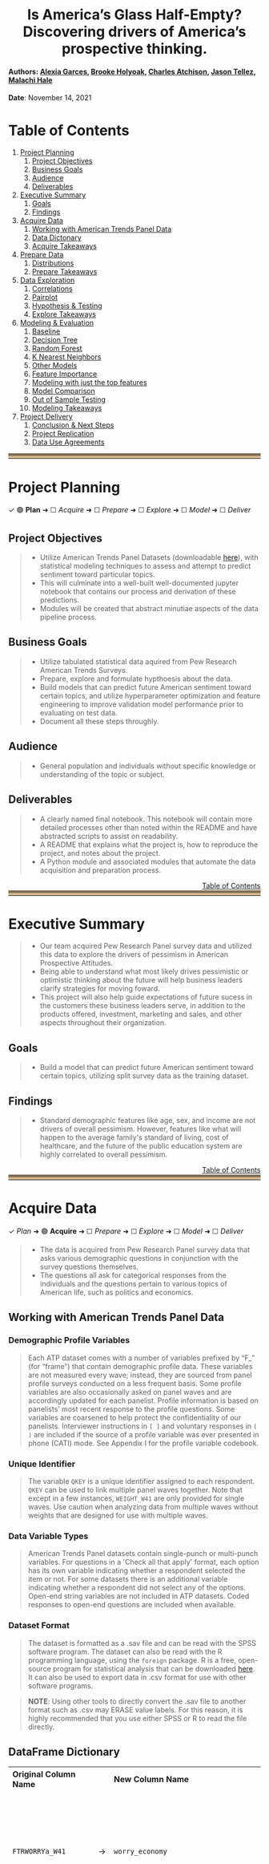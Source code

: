 <center><h1>Is America’s Glass Half-Empty? Discovering drivers of America’s prospective thinking.</center>

#### Authors: <a href="https://github.com/Alexia-Garces" target="_blank">Alexia Garces</a>, <a href="https://github.com/Brooke-Holyoak" target="_blank">Brooke Holyoak</a>, <a href="https://github.com/CharlesAtchison" target="_blank">Charles Atchison</a>, <a href="https://github.com/Jason-Tellez" target="_blank">Jason Tellez</a>, <a href="https://github.com/malachi-hale" target="_blank">Malachi Hale</a>
    
**Date**: November 14, 2021

<a name ='toc'></a>
# Table of Contents 
1. [Project Planning](#project_planning)
    1. [Project Objectives](#project_objectives)
    2. [Business Goals](#business_goals)
    3. [Audience](#audience)
    4. [Deliverables](#deliverables)
2. [Executive Summary](#exe_sum)
    1. [Goals](#goals)
    2. [Findings](#findings)
3. [Acquire Data](#acquire)
    1. [Working with American Trends Panel Data](#working_with_data)
    2. [Data Dictonary](#data_dict) 
    3. [Acquire Takeaways](#acquire_takeaways)
4. [Prepare Data](#prep_data)
    1. [Distributions](#distributions)
    2. [Prepare Takeaways](#prepare_takeaways)
5. [Data Exploration](#explore)
    1. [Correlations](#correlations)
    2. [Pairplot](#pairplot)
    3. [Hypothesis & Testing](#hypotheses)
    4. [Explore Takeaways](#explore_takeaways)
6. [Modeling & Evaluation](#modeling)
    1. [Baseline](#baseline)
    2. [Decision Tree](#decision_tree)
    3. [Random Forest](#random_forest)
    4. [K Nearest Neighbors](#knn)
    5. [Other Models](#other_models)
    6. [Feature Importance](#feature_importance)
    7. [Modeling with just the top features](#top)
    9. [Model Comparison](#model_comparison)
    10. [Out of Sample Testing](#out_of_sample)
    11. [Modeling Takeaways](#modeling_takeaways)
7. [Project Delivery](#delivery)
    1. [Conclusion & Next Steps](#conclusion_and_next_steps)
    2. [Project Replication](#replicate)
    3. [Data Use Agreements](#data_use)

<hr style="border-top: 10px groove tan; margin-top: 5px; margin-bottom: 5px"></hr>

<a name='project_planning'></a>
# Project Planning
✓ 🟢 **Plan** ➜ ☐ _Acquire_ ➜ ☐ _Prepare_ ➜ ☐ _Explore_ ➜ ☐ _Model_ ➜ ☐ _Deliver_

<a name='project_objectives'></a>
## Project Objectives 
> - Utilize American Trends Panel Datasets (downloadable <a href="https://www.kaggle.com/shankanater/american-trends-panel-pewresearch/download">here</a>), with statistical modeling techniques to assess and attempt to predict sentiment toward particular topics.
> - This will culminate into a well-built well-documented jupyter notebook that contains our process and derivation of these predictions.
> - Modules will be created that abstract minutiae aspects of the data pipeline process.

<a name='business_goals'></a>
## Business Goals 
> - Utilize tabulated statistical data aquired from Pew Research American Trends Surveys.
> - Prepare, explore and formulate hypthoesis about the data.
> - Build models that can predict future American sentiment toward certain topics, and utilize hyperparameter optimization and feature engineering to improve validation model performance prior to evaluating on test data.
> - Document all these steps throughly.

<a name='audience'></a>
## Audience 
> - General population and individuals without specific knowledge or understanding of the topic or subject.

<a name='deliverables'></a>
## Deliverables
> - A clearly named final notebook. This notebook will contain more detailed processes other than noted within the README and have abstracted scripts to assist on readability.
> - A README that explains what the project is, how to reproduce the project, and notes about the project.
> - A Python module and associated modules that automate the data acquisition and preparation process. 

<div style="text-align: right"><a href='#toc'>Table of Contents</a></div>
<hr style="border-top: 10px groove tan; margin-top: 1px; margin-bottom: 1px"></hr>

<a name='exe_sum'></a>
# Executive Summary
> - Our team acquired Pew Research Panel survey data and utilized this data to explore the drivers of pessimism in American Prospective Attitudes.
> - Being able to understand what most likely drives pessimistic or optimistic thinking about the future will help business leaders clarify strategies for moving foward.
> - This project will also help guide expectations of future sucess in the customers these business leaders serve, in addition to the products offered, investment, marketing and sales, and other aspects throughout their organization. 

<a name='goals'></a>
## Goals
> - Build a model that can predict future American sentiment toward certain topics, utilizing split survey data as the training dataset.

<a name='findings'></a>
## Findings
> - Standard demographic features like age, sex, and income are not drivers of overall pessimism. However, features like what will happen to the average family's standard of living, cost of healthcare, and the future of the public education system are highly correlated to overall pessimism.

<div style="text-align: right"><a href='#toc'>Table of Contents</a></div>
<hr style="border-top: 10px groove tan; margin-top: 1px; margin-bottom: 1px"></hr>

<a name='acquire'></a>
# Acquire Data
✓ _Plan_ ➜ 🟢 **Acquire** ➜ ☐ _Prepare_ ➜ ☐ _Explore_ ➜ ☐ _Model_ ➜ ☐ _Deliver_

> - The data is acquired from Pew Research Panel survey data that asks various demographic questions in conjunction with the survey questions themselves.
> - The questions all ask for categorical responses from the individuals and the questions pertain to various topics of American life, such as politics and economics.

<a name="working_with_data"></a>
## Working with American Trends Panel Data 

### Demographic Profile Variables
> Each ATP dataset comes with a number of variables prefixed by “F_” (for “frame”) that contain demographic profile data. These variables are not measured every wave; instead, they are sourced from panel profile surveys conducted on a less frequent basis. Some profile variables are also occasionally asked on panel waves and are accordingly updated for each panelist. Profile information is based on panelists’ most recent response to the profile questions. Some variables are coarsened to help protect the confidentiality of our panelists. Interviewer instructions in `[ ]` and voluntary responses in `( )` are included if the source of a profile variable was ever presented in phone (CATI) mode. See Appendix I for the profile variable codebook.

###  Unique Identifier
> The variable `QKEY` is a unique identifier assigned to each respondent. `QKEY` can be used to link multiple panel waves together. Note that except in a few instances, `WEIGHT_W41` are only provided for single waves. Use caution when analyzing data from multiple waves without weights that are designed for use with multiple waves.

### Data Variable Types
 > American Trends Panel datasets contain single-punch or multi-punch variables. For questions in a 'Check all that apply' format, each option has its own variable indicating whether a respondent selected the item or not. For some datasets there is an additional variable indicating whether a respondent did not select any of the options. Open-end string variables are not included in ATP datasets. Coded responses to open-end questions are included when available.

### Dataset Format
> The dataset is formatted as a .sav file and can be read with the SPSS software program. The dataset can also be read with the R programming language, using the `foreign` package. R is a free, open-source program for statistical analysis that can be downloaded <a href="https://cran.r-project.org/" target="_blank">here</a>. It can also be used to export data in .csv format for use with other software programs.

> **NOTE**: Using other tools to directly convert the .sav file to another format such as .csv may ERASE value
labels. For this reason, it is highly recommended that you use either SPSS or R to read the file directly.

<a name='data_dict'></a>
## DataFrame Dictionary

<table>
<th style="text-align:left">Original Column Name</th>
<th></th><th style="text-align:left">New Column Name</th><th style="text-align:center">Question</th><th style="text-align:center">Responses</th><tr><tr>
        <td style="text-align:left"><code>FTRWORRYa_W41</code></td>
        <td style="text-align:right">&rarr;</td>
        <td style="text-align:left"><code>worry_economy</code></td>
        <td style="text-align:center">How worried are you, if at all, about the overall soundess of our economic system?</td>
        <td><ul>1 Not too worried</ul><ul>2 Fairly worried</ul><ul>3 Very worried</ul><ul>4 Not at all worried</ul><ul>5 Refused</ul></td>
    </tr><tr>
        <td style="text-align:left"><code>FTRWORRYb_W41</code></td>
        <td style="text-align:right">&rarr;</td>
        <td style="text-align:left"><code>worry_public_schools</code></td>
        <td style="text-align:center">How worried are you, if at all, about the ability of public schools to provide a quality education?</td>
        <td><ul>1 Fairly worried</ul><ul>2 Very worried</ul><ul>3 Not too worried</ul><ul>4 Not at all worried</ul><ul>5 Refused</ul></td>
    </tr><tr>
        <td style="text-align:left"><code>FTRWORRYc_W41</code></td>
        <td style="text-align:right">&rarr;</td>
        <td style="text-align:left"><code>worry_government</code></td>
        <td style="text-align:center">How worried are you, if at all, about the way the government in Washington works?</td>
        <td><ul>1 Fairly worried</ul><ul>2 Very worried</ul><ul>3 Not too worried</ul><ul>4 Not at all worried</ul><ul>5 Refused</ul></td>
    </tr><tr>
        <td style="text-align:left"><code>FTRWORRYd_W41</code></td>
        <td style="text-align:right">&rarr;</td>
        <td style="text-align:left"><code>worry_leaders</code></td>
        <td style="text-align:center">How worried are you, if at all, about the ability of political leaders to solve the country’s biggest problems?</td>
        <td><ul>1 Fairly worried</ul><ul>2 Very worried</ul><ul>3 Not too worried</ul><ul>4 Not at all worried</ul><ul>5 Refused</ul></td>
    </tr><tr>
        <td style="text-align:left"><code>FTRWORRYe_W41</code></td>
        <td style="text-align:right">&rarr;</td>
        <td style="text-align:left"><code>worry_morals</code></td>
        <td style="text-align:center">How worried are you, if at all, about the moral values of Americans?</td>
        <td><ul>1 Fairly worried</ul><ul>2 Very worried</ul><ul>3 Not too worried</ul><ul>4 Not at all worried</ul><ul>5 Refused</ul></td>
    </tr><tr>
        <td style="text-align:left"><code>FTRWORRYf_W41</code></td>
        <td style="text-align:right">&rarr;</td>
        <td style="text-align:left"><code>worry_climate</code></td>
        <td style="text-align:center">How worried are you, if at all, about climate change?</td>
        <td><ul>1 Not too worried</ul><ul>2 Not at all worried</ul><ul>3 Very worried</ul><ul>4 Fairly worried</ul><ul>5 Refused</ul></td>
    </tr><tr>
        <td style="text-align:left"><code>ELDCARE_W41eldcare</code></td>
        <td style="text-align:right">&rarr;</td>
        <td style="text-align:left"><code>elder_care</code></td>
        <td style="text-align:center">Do you think population grown in the US will be...?</td>
        <td><ul>1 LESS prepared financially for retirement than older adults today</ul><ul>2 BETTER prepared financially for retirement than older adults are today</ul><ul>3 Refused</ul></td>
    </tr><tr>
        <td style="text-align:left"><code>ELDFINANCEF1_W41</code></td>
        <td style="text-align:right">&rarr;</td>
        <td style="text-align:left"><code>elder_finance_1</code></td>
        <td style="text-align:center">Who do you think will be mostly responsible for paying for the long-term care older Americans may need?</td>
        <td><ul>1 Family members</ul><ul>2 Older Americans themselves</ul><ul>3 Refused</ul><ul>4 Government</ul><ul>5 nan</ul></td>
    </tr><tr>
        <td style="text-align:left"><code>ELDFINANCEF2_W41</code></td>
        <td style="text-align:right">&rarr;</td>
        <td style="text-align:left"><code>elder_finance_2</code></td>
        <td style="text-align:center">Who do you think should be mostly responsible for paying for the long-term care older Americans may need?</td>
        <td><ul>1 nan</ul><ul>2 Government</ul><ul>3 Family members</ul><ul>4 Older Americans themselves</ul><ul>5 Refused</ul></td>
    </tr><tr>
        <td style="text-align:left"><code>GOVPRIOa_W41</code></td>
        <td style="text-align:right">&rarr;</td>
        <td style="text-align:left"><code>priority_debt</code></td>
        <td style="text-align:center">If you were deciding what the federal government should do to improve the quality of life for future generations, what priority would you give to the national debt?</td>
        <td><ul>1 A lower priority</ul><ul>2 A top priority</ul><ul>3 An important, but not a top priority</ul><ul>4 Should not be done</ul><ul>5 Refused</ul></td>
    </tr><tr>
        <td style="text-align:left"><code>GOVPRIOb_W41</code></td>
        <td style="text-align:right">&rarr;</td>
        <td style="text-align:left"><code>priority_education</code></td>
        <td style="text-align:center">If you were deciding what the federal government should do to improve the quality of life for future generations, what priority would you give to increasing spending for education?</td>
        <td><ul>1 An important, but not a top priority</ul><ul>2 A top priority</ul><ul>3 Should not be done</ul><ul>4 A lower priority</ul><ul>5 Refused</ul></td>
    </tr><tr>
        <td style="text-align:left"><code>GOVPRIOc_W41</code></td>
        <td style="text-align:right">&rarr;</td>
        <td style="text-align:left"><code>priority_healthcare</code></td>
        <td style="text-align:center">If you were deciding what the federal government should do to improve the quality of life for future generations, what priority would you give to providing high-quality, affordable health care to all Americans?</td>
        <td><ul>1 A lower priority</ul><ul>2 A top priority</ul><ul>3 An important, but not a top priority</ul><ul>4 Should not be done</ul><ul>5 Refused</ul></td>
    </tr><tr>
        <td style="text-align:left"><code>GOVPRIOd_W41</code></td>
        <td style="text-align:right">&rarr;</td>
        <td style="text-align:left"><code>priority_science</code></td>
        <td style="text-align:center">If you were deciding what the federal government should do to improve the quality of life for future generations, what priority would you give to increasing spending on scientific research?</td>
        <td><ul>1 An important, but not a top priority</ul><ul>2 A lower priority</ul><ul>3 Should not be done</ul><ul>4 A top priority</ul><ul>5 Refused</ul></td>
    </tr><tr>
        <td style="text-align:left"><code>GOVPRIOe_W41</code></td>
        <td style="text-align:right">&rarr;</td>
        <td style="text-align:left"><code>priority_inequality</code></td>
        <td style="text-align:center">If you were deciding what the federal government should do to improve the quality of life for future generations, what priority would you give to reducing the gap between the rich and the poor?</td>
        <td><ul>1 A top priority</ul><ul>2 An important, but not a top priority</ul><ul>3 A lower priority</ul><ul>4 Should not be done</ul><ul>5 Refused</ul></td>
    </tr><tr>
        <td style="text-align:left"><code>GOVPRIOfF1_W41</code></td>
        <td style="text-align:right">&rarr;</td>
        <td style="text-align:left"><code>priority_reduce_military</code></td>
        <td style="text-align:center">If you were deciding what the federal government should do to improve the quality of life for future generations, what priority would you give to reducing military spending?</td>
        <td><ul>1 A lower priority</ul><ul>2 An important, but not a top priority</ul><ul>3 Should not be done</ul><ul>4 nan</ul><ul>5 A top priority</ul><ul>6 Refused</ul></td>
    </tr><tr>
        <td style="text-align:left"><code>GOVPRIOgF1_W41</code></td>
        <td style="text-align:right">&rarr;</td>
        <td style="text-align:left"><code>priority_undocumented_immigration</code></td>
        <td style="text-align:center">If you were deciding what the federal government should do to improve the quality of life for future generations, what priority would you give to reducing the number of undocumented immigrants coming into the US?</td>
        <td><ul>1 A top priority</ul><ul>2 An important, but not a top priority</ul><ul>3 A lower priority</ul><ul>4 nan</ul><ul>5 Should not be done</ul><ul>6 Refused</ul></td>
    </tr><tr>
        <td style="text-align:left"><code>GOVPRIOhF1_W41</code></td>
        <td style="text-align:right">&rarr;</td>
        <td style="text-align:left"><code>priority_increase_social_security</code></td>
        <td style="text-align:center">If you were deciding what the federal government should do to improve the quality of life for future generations, what priority would you give to reducing spending on Social Security, Medicare and Medicaid?</td>
        <td><ul>1 A top priority</ul><ul>2 Should not be done</ul><ul>3 An important, but not a top priority</ul><ul>4 nan</ul><ul>5 A lower priority</ul><ul>6 Refused</ul></td>
    </tr><tr>
        <td style="text-align:left"><code>GOVPRIOjF1_W41</code></td>
        <td style="text-align:right">&rarr;</td>
        <td style="text-align:left"><code>priority_avoid_tax_increase</code></td>
        <td style="text-align:center">If you were deciding what the federal government should do to improve the quality of life for future generations, what priority would you give to avoiding tax increases?</td>
        <td><ul>1 A top priority</ul><ul>2 An important, but not a top priority</ul><ul>3 A lower priority</ul><ul>4 nan</ul><ul>5 Should not be done</ul></td>
    </tr><tr>
        <td style="text-align:left"><code>GOVPRIOkF2_W41</code></td>
        <td style="text-align:right">&rarr;</td>
        <td style="text-align:left"><code>priority_increase_military</code></td>
        <td style="text-align:center">If you were deciding what the federal government should do to improve the quality of life for future generations, what priority would you give to increasing military spending?</td>
        <td><ul>1 nan</ul><ul>2 An important, but not a top priority</ul><ul>3 A lower priority</ul><ul>4 A top priority</ul><ul>5 Should not be done</ul><ul>6 Refused</ul></td>
    </tr><tr>
        <td style="text-align:left"><code>GOVPRIOlF2_W41</code></td>
        <td style="text-align:right">&rarr;</td>
        <td style="text-align:left"><code>priority_more_immigration</code></td>
        <td style="text-align:center">If you were deciding what the federal government should do to improve the quality of life for future generations, what priority would you give to allowing more immigrants into the US who come here legally?</td>
        <td><ul>1 nan</ul><ul>2 Should not be done</ul><ul>3 An important, but not a top priority</ul><ul>4 A lower priority</ul><ul>5 A top priority</ul><ul>6 Refused</ul></td>
    </tr><tr>
        <td style="text-align:left"><code>GOVPRIOnF2_W41</code></td>
        <td style="text-align:right">&rarr;</td>
        <td style="text-align:left"><code>priority_reducing_spending_infrastructure</code></td>
        <td style="text-align:center">If you were deciding what the federal government should do to improve the quality of life for future generations, what priority would you give to reducing spending for roads, bridges and other infrastructure?</td>
        <td><ul>1 nan</ul><ul>2 Should not be done</ul><ul>3 An important, but not a top priority</ul><ul>4 A top priority</ul><ul>5 A lower priority</ul><ul>6 Refused</ul></td>
    </tr><tr>
        <td style="text-align:left"><code>GOVPRIOoF2_W41</code></td>
        <td style="text-align:right">&rarr;</td>
        <td style="text-align:left"><code>priority_climate</code></td>
        <td style="text-align:center">If you were deciding what the federal government should do to improve the quality of life for future generations, what priority would you give to dealing with climate change?</td>
        <td><ul>1 nan</ul><ul>2 A top priority</ul><ul>3 An important, but not a top priority</ul><ul>4 A lower priority</ul><ul>5 Should not be done</ul><ul>6 Refused</ul></td>
    </tr><tr>
        <td style="text-align:left"><code>SOLVPROBa_W41</code></td>
        <td style="text-align:right">&rarr;</td>
        <td style="text-align:left"><code>sci_tech</code></td>
        <td style="text-align:center">In the future, what kind of an impact do you think Science and Technology will have in solving the biggest problems facing the country?</td>
        <td><ul>1 A very positive impact</ul><ul>2 A somewhat negative impact</ul><ul>3 A somewhat positive impact</ul><ul>4 A very negative impact</ul><ul>5 Refused</ul></td>
    </tr><tr>
        <td style="text-align:left"><code>SOLVPROBb_W41</code></td>
        <td style="text-align:right">&rarr;</td>
        <td style="text-align:left"><code>major_corps</code></td>
        <td style="text-align:center">In the future, what kind of an impact do you think Major Corporations will have in solving the biggest problems facing the country?</td>
        <td><ul>1 A somewhat positive impact</ul><ul>2 A somewhat negative impact</ul><ul>3 A very negative impact</ul><ul>4 A very positive impact</ul><ul>5 Refused</ul></td>
    </tr><tr>
        <td style="text-align:left"><code>SOLVPROBc_W41</code></td>
        <td style="text-align:right">&rarr;</td>
        <td style="text-align:left"><code>rel_groups</code></td>
        <td style="text-align:center">In the future, what kind of an impact do you think Religious Groups will have in solving the biggest problems facing the country?</td>
        <td><ul>1 A somewhat positive impact</ul><ul>2 A somewhat negative impact</ul><ul>3 A very positive impact</ul><ul>4 A very negative impact</ul><ul>5 Refused</ul></td>
    </tr><tr>
        <td style="text-align:left"><code>SOLVPROBdF1_W41</code></td>
        <td style="text-align:right">&rarr;</td>
        <td style="text-align:left"><code>gov_in_wash</code></td>
        <td style="text-align:center">In the future, what kind of an impact do you think the Government in Washington will have in solving the biggest problems facing the country?</td>
        <td><ul>1 A somewhat positive impact</ul><ul>2 A very negative impact</ul><ul>3 A somewhat negative impact</ul><ul>4 nan</ul><ul>5 A very positive impact</ul><ul>6 Refused</ul></td>
    </tr><tr>
        <td style="text-align:left"><code>SOLVPROBeF2_W41</code></td>
        <td style="text-align:right">&rarr;</td>
        <td style="text-align:left"><code>state_local</code></td>
        <td style="text-align:center">In the future, what kind of an impact do you think State and Local Government will have in solving the biggest problems facing the country?</td>
        <td><ul>1 nan</ul><ul>2 A somewhat negative impact</ul><ul>3 A very positive impact</ul><ul>4 A very negative impact</ul><ul>5 A somewhat positive impact</ul><ul>6 Refused</ul></td>
    </tr><tr>
        <td style="text-align:left"><code>SOLVPROBf_W41</code></td>
        <td style="text-align:right">&rarr;</td>
        <td style="text-align:left"><code>media</code></td>
        <td style="text-align:center">In the future, what kind of an impact do you think the News Media will have in solving the biggest problems facing the country?</td>
        <td><ul>1 A somewhat negative impact</ul><ul>2 A very negative impact</ul><ul>3 A somewhat positive impact</ul><ul>4 A very positive impact</ul><ul>5 Refused</ul></td>
    </tr><tr>
        <td style="text-align:left"><code>SOLVPROBg_W41</code></td>
        <td style="text-align:right">&rarr;</td>
        <td style="text-align:left"><code>military</code></td>
        <td style="text-align:center">In the future, what kind of an impact do you think the Military will have in solving the biggest problems facing the country?</td>
        <td><ul>1 A somewhat positive impact</ul><ul>2 A very positive impact</ul><ul>3 A very negative impact</ul><ul>4 A somewhat negative impact</ul><ul>5 Refused</ul></td>
    </tr><tr>
        <td style="text-align:left"><code>SOLVPROBh_W41</code></td>
        <td style="text-align:right">&rarr;</td>
        <td style="text-align:left"><code>college_uni</code></td>
        <td style="text-align:center">In the future, what kind of an impact do you think Colleges and Universities will have in solving the biggest problems facing the country?</td>
        <td><ul>1 A somewhat positive impact</ul><ul>2 A very negative impact</ul><ul>3 A very positive impact</ul><ul>4 A somewhat negative impact</ul><ul>5 Refused</ul></td>
    </tr><tr>
        <td style="text-align:left"><code>SOLVPROBi_W41</code></td>
        <td style="text-align:right">&rarr;</td>
        <td style="text-align:left"><code>schools</code></td>
        <td style="text-align:center">In the future, what kind of an impact do you think Public K-12 Schools will have in solving the biggest problems facing the country?</td>
        <td><ul>1 A somewhat positive impact</ul><ul>2 A very positive impact</ul><ul>3 A somewhat negative impact</ul><ul>4 A very negative impact</ul><ul>5 Refused</ul></td>
    </tr><tr>
        <td style="text-align:left"><code>HARASS1F1a_W41</code></td>
        <td style="text-align:right">&rarr;</td>
        <td style="text-align:left"><code>harass_false_f1</code></td>
        <td style="text-align:center">When it comes to sexual harassment and sexual assault in the workplace today, how much of a problem, if at all, would you say is women claiming they have experienced sexual harassment or assault when it hasn’t actually occurred?</td>
        <td><ul>1 Major problem</ul><ul>2 Minor problem</ul><ul>3 nan</ul><ul>4 Not a problem</ul><ul>5 Refused</ul></td>
    </tr><tr>
        <td style="text-align:left"><code>HARASS1F1b_W41</code></td>
        <td style="text-align:right">&rarr;</td>
        <td style="text-align:left"><code>harass_fired_f1</code></td>
        <td style="text-align:center">When it comes to sexual harassment and sexual assault in the workplace today, how much of a problem, if at all, would you say is employers firing men who have been accused of sexual harassment or assault before finding out all the facts?</td>
        <td><ul>1 Major problem</ul><ul>2 Refused</ul><ul>3 Minor problem</ul><ul>4 Not a problem</ul><ul>5 nan</ul></td>
    </tr><tr>
        <td style="text-align:left"><code>HARASS1F1c_W41</code></td>
        <td style="text-align:right">&rarr;</td>
        <td style="text-align:left"><code>harass_unpunished_f1</code></td>
        <td style="text-align:center">When it comes to sexual harassment and sexual assault in the workplace today, how much of a problem, if at all, would you say is men getting away with committing sexual harassment or assault?</td>
        <td><ul>1 Minor problem</ul><ul>2 Major problem</ul><ul>3 nan</ul><ul>4 Not a problem</ul><ul>5 Refused</ul></td>
    </tr><tr>
        <td style="text-align:left"><code>HARASS1F1d_W41</code></td>
        <td style="text-align:right">&rarr;</td>
        <td style="text-align:left"><code>harass_unbelieved_f1</code></td>
        <td style="text-align:center">When it comes to sexual harassment and sexual assault in the workplace today, how much of a problem, if at all, would you say is women not being believed when they claim that they have experienced sexual harassment or assault</td>
        <td><ul>1 Minor problem</ul><ul>2 Major problem</ul><ul>3 nan</ul><ul>4 Not a problem</ul><ul>5 Refused</ul></td>
    </tr><tr>
        <td style="text-align:left"><code>HARASS1NOWRKF2a_W41</code></td>
        <td style="text-align:right">&rarr;</td>
        <td style="text-align:left"><code>harass_false_f2</code></td>
        <td style="text-align:center">When it comes to sexual harassment and sexual assault today, how much of a problem, if at all, would you say is women claiming they have experienced sexual harassment or assault when it hasn’t actually occurred?</td>
        <td><ul>1 nan</ul><ul>2 Minor problem</ul><ul>3 Major problem</ul><ul>4 Not a problem</ul><ul>5 Refused</ul></td>
    </tr><tr>
        <td style="text-align:left"><code>HARASS1NOWRKF2c_W41</code></td>
        <td style="text-align:right">&rarr;</td>
        <td style="text-align:left"><code>harass_unpunished_f2</code></td>
        <td style="text-align:center">When it comes to sexual harassment and sexual assault today, how much of a problem, if at all, would you say is men getting away with committing sexual harassment or assault?</td>
        <td><ul>1 nan</ul><ul>2 Major problem</ul><ul>3 Not a problem</ul><ul>4 Minor problem</ul><ul>5 Refused</ul></td>
    </tr><tr>
        <td style="text-align:left"><code>HARASS1NOWRKF2d_W41</code></td>
        <td style="text-align:right">&rarr;</td>
        <td style="text-align:left"><code>harass_unbelieved_f2</code></td>
        <td style="text-align:center">When it comes to sexual harassment and sexual assault today, how much of a problem, if at all, would you say is women not being believed when they claim that they have experienced sexual harassment or assault?</td>
        <td><ul>1 nan</ul><ul>2 Major problem</ul><ul>3 Minor problem</ul><ul>4 Not a problem</ul><ul>5 Refused</ul></td>
    </tr><tr>
        <td style="text-align:left"><code>HARASS3F1_W41</code></td>
        <td style="text-align:right">&rarr;</td>
        <td style="text-align:left"><code>harass_interactions_f1</code></td>
        <td style="text-align:center">Do you think the increased focus on sexual harassment and assault has made it easier or harder for men to know how to interact with women in the workplace, or hasn’t it made much difference?</td>
        <td><ul>1 Has made it harder for men</ul><ul>2 Hasn't made much difference</ul><ul>3 Has made it easier for men</ul><ul>4 nan</ul><ul>5 Refused</ul></td>
    </tr><tr>
        <td style="text-align:left"><code>HARASS3NOWRKF2_W41</code></td>
        <td style="text-align:right">&rarr;</td>
        <td style="text-align:left"><code>harass_interactions_f2</code></td>
        <td style="text-align:center">Do you think the increased focus on sexual harassment and assault has made it easier or harder for men to know how to interact with women in the workplace, or hasn’t it made much difference?</td>
        <td><ul>1 nan</ul><ul>2 Hasn't made much difference</ul><ul>3 Has made it harder for men</ul><ul>4 Has made it easier for men</ul><ul>5 Refused</ul></td>
    </tr><tr>
        <td style="text-align:left"><code>HARASS4_W41</code></td>
        <td style="text-align:right">&rarr;</td>
        <td style="text-align:left"><code>harass_personal_exp</code></td>
        <td style="text-align:center">Have you ever personally received unwanted sexual advances or verbal or physical harassment of a sexual nature? This can be in any circumstance, whether or not work-related.</td>
        <td><ul>1 No</ul><ul>2 Yes</ul><ul>3 Refused</ul></td>
    </tr><tr>
        <td style="text-align:left"><code>HARASS5_W41</code></td>
        <td style="text-align:right">&rarr;</td>
        <td style="text-align:left"><code>harass_sexual_personal_exp</code></td>
        <td style="text-align:center">Have you received unwanted sexual advances or verbal or physical harassment of a sexual nature…</td>
        <td><ul>1 nan</ul><ul>2 Both</ul><ul>3 In a professional or work setting</ul><ul>4 Outside of a professional or work setting</ul><ul>5 Refused</ul></td>
    </tr><tr>
        <td style="text-align:left"><code>GNATPROB_W41</code></td>
        <td style="text-align:right">&rarr;</td>
        <td style="text-align:left"><code>worries_federal_government</code></td>
        <td style="text-align:center">Over the next 30 years, which of the following worries you more about the federal government?</td>
        <td><ul>1 That the government will be too involved in problems that should be left to businesses and individuals</ul><ul>2 That the government will do too little to solve problems facing the country</ul><ul>3 Refused</ul></td>
    </tr><tr>
        <td style="text-align:left"><code>WRKTRN1F1_W41</code></td>
        <td style="text-align:right">&rarr;</td>
        <td style="text-align:left"><code>most_responsible_for_workers_f1</code></td>
        <td style="text-align:center">Over the next 30 years, who should be MOST responsible for making sure American workers have the right skills and training to get a good job?</td>
        <td><ul>1 Employers</ul><ul>2 Individuals themselves</ul><ul>3 Government</ul><ul>4 nan</ul><ul>5 The education system</ul><ul>6 Refused</ul></td>
    </tr><tr>
        <td style="text-align:left"><code>WRKTRN2F1_W41</code></td>
        <td style="text-align:right">&rarr;</td>
        <td style="text-align:left"><code>second_most_responsible_for_workers_f1</code></td>
        <td style="text-align:center">Who should be the SECOND-MOST responsible for making sure American workers have the right skills and training to get a good job?</td>
        <td><ul>1 The education system</ul><ul>2 Employers</ul><ul>3 nan</ul><ul>4 Individuals themselves</ul><ul>5 Government</ul><ul>6 Refused</ul></td>
    </tr><tr>
        <td style="text-align:left"><code>WRKTRN2F2_W41</code></td>
        <td style="text-align:right">&rarr;</td>
        <td style="text-align:left"><code>second_most_responsible_for_workers_f2</code></td>
        <td style="text-align:center">Who should be the SECOND-MOST responsible for making sure young adults have the right skills and training to get a good job?</td>
        <td><ul>1 nan</ul><ul>2 The education system</ul><ul>3 Government</ul><ul>4 Individuals themselves</ul><ul>5 Employers</ul><ul>6 Refused</ul></td>
    </tr><tr>
        <td style="text-align:left"><code>JOBSECURITY_W41</code></td>
        <td style="text-align:right">&rarr;</td>
        <td style="text-align:left"><code>job_security</code></td>
        <td style="text-align:center">By the year 2050, will the average working person in this country have…</td>
        <td><ul>1 Less job security</ul><ul>2 About the same</ul><ul>3 More job security</ul><ul>4 Refused</ul></td>
    </tr><tr>
        <td style="text-align:left"><code>JOBBENEFITS_W41</code></td>
        <td style="text-align:right">&rarr;</td>
        <td style="text-align:left"><code>job_benefits</code></td>
        <td style="text-align:center">Will the average working person in this country have employee benefits, such as health insurance, paid vacations and retirement plans that are…</td>
        <td><ul>1 Not as good as they are now</ul><ul>2 About the same as they are now</ul><ul>3 Better than they are now</ul><ul>4 Refused</ul></td>
    </tr><tr>
        <td style="text-align:left"><code>AUTOWKPLC_W41</code></td>
        <td style="text-align:right">&rarr;</td>
        <td style="text-align:left"><code>automation_good_or_bad</code></td>
        <td style="text-align:center">Overall, has the automation of jobs through new technology in the workplace…</td>
        <td><ul>1 Neither helped nor hurt</ul><ul>2 Mostly hurt American workers</ul><ul>3 Refused</ul><ul>4 Mostly helped American workers</ul></td>
    </tr><tr>
        <td style="text-align:left"><code>ROBWRK_W41</code></td>
        <td style="text-align:right">&rarr;</td>
        <td style="text-align:left"><code>replacement_by_robots_likelihood</code></td>
        <td style="text-align:center">Overall, how likely do you think it is that 30 years from now robots and computers will do much of the work currently done by humans? Do you think this will…</td>
        <td><ul>1 Probably not happen</ul><ul>2 Probably happen</ul><ul>3 Refused</ul><ul>4 Definitely happen</ul><ul>5 Definitely not happen</ul></td>
    </tr><tr>
        <td style="text-align:left"><code>ROBWRK2_W41</code></td>
        <td style="text-align:right">&rarr;</td>
        <td style="text-align:left"><code>replacement_by_robots_good_or_bad</code></td>
        <td style="text-align:center">If robots and computers do much of the work currently done by humans, do you think this would be…</td>
        <td><ul>1 nan</ul><ul>2 A very bad thing for the country</ul><ul>3 A somewhat bad thing for the country</ul><ul>4 A somewhat good thing for the country</ul><ul>5 A very good thing for the country</ul><ul>6 Refused</ul></td>
    </tr><tr>
        <td style="text-align:left"><code>AUTOLKLY_W41</code></td>
        <td style="text-align:right">&rarr;</td>
        <td style="text-align:left"><code>likelihood_my_job_replaced_by_robots</code></td>
        <td style="text-align:center">Within the next 30 years, how likely do you think it is that the type of work that you do will be done by robots or computers? Do you think this will…</td>
        <td><ul>1 Definitely not happen</ul><ul>2 Probably happen</ul><ul>3 nan</ul><ul>4 Probably not happen</ul><ul>5 Definitely happen</ul><ul>6 Refused</ul></td>
    </tr><tr>
        <td style="text-align:left"><code>ROBIMPACTa_W41</code></td>
        <td style="text-align:right">&rarr;</td>
        <td style="text-align:left"><code>robot_replacement_increase_inequality</code></td>
        <td style="text-align:center">If robots and computers perform most of the jobs currently being done by humans, do you think it is likely or not that inequality between the rich and the poor would increase?</td>
        <td><ul>1 Yes, likely</ul><ul>2 No, not likely</ul><ul>3 Refused</ul></td>
    </tr><tr>
        <td style="text-align:left"><code>ROBIMPACTb_W41</code></td>
        <td style="text-align:right">&rarr;</td>
        <td style="text-align:left"><code>robot_replacement_means_better_jobs_for_humans</code></td>
        <td style="text-align:center">If robots and computers perform most of the jobs currently being done by humans, do you think it is likely or not that the economy would create many new, better-paying jobs for humans?</td>
        <td><ul>1 No, not likely</ul><ul>2 Yes, likely</ul><ul>3 Refused</ul></td>
    </tr><tr>
        <td style="text-align:left"><code>LEGALIMG_W41</code></td>
        <td style="text-align:right">&rarr;</td>
        <td style="text-align:left"><code>legal_immigration_levels</code></td>
        <td style="text-align:center">In order to maintain the strength of the U.S. economy over the next 30 years, do you think that LEGAL immigration will need to be…</td>
        <td><ul>1 Maintained at current levels</ul><ul>2 Decreased</ul><ul>3 Increased</ul><ul>4 Refused</ul></td>
    </tr><tr>
        <td style="text-align:left"><code>FUTRCLASSa_W41</code></td>
        <td style="text-align:right">&rarr;</td>
        <td style="text-align:left"><code>share_americans_in_upper_class</code></td>
        <td style="text-align:center">Over the next 30 years, do you think the share of Americans who are in the Upper Class will increase, decrease, or stay about the same?</td>
        <td><ul>1 Increase</ul><ul>2 Decrease</ul><ul>3 Stay about the same</ul><ul>4 Refused</ul></td>
    </tr><tr>
        <td style="text-align:left"><code>FUTRCLASSb_W41</code></td>
        <td style="text-align:right">&rarr;</td>
        <td style="text-align:left"><code>share_americans_in_middle_class</code></td>
        <td style="text-align:center">Over the next 30 years, do you think the share of Americans who are in the Middle Class will increase, decrease, or stay about the same?</td>
        <td><ul>1 Stay about the same</ul><ul>2 Decrease</ul><ul>3 Increase</ul><ul>4 Refused</ul></td>
    </tr><tr>
        <td style="text-align:left"><code>FUTRCLASSc_W41</code></td>
        <td style="text-align:right">&rarr;</td>
        <td style="text-align:left"><code>share_americans_in_lower_class</code></td>
        <td style="text-align:center">Over the next 30 years, do you think the share of Americans who are in the Lower Class will increase, decrease, or stay about the same?</td>
        <td><ul>1 Increase</ul><ul>2 Decrease</ul><ul>3 Stay about the same</ul><ul>4 Refused</ul></td>
    </tr><tr>
        <td style="text-align:left"><code>F_EDUCCAT</code></td>
        <td style="text-align:right">&rarr;</td>
        <td style="text-align:left"><code>highest_education_three_categories</code></td>
        <td style="text-align:center">Three-way category coded from self-reported educational attainment.</td>
        <td><ul>1 College graduate+</ul><ul>2 H.S. graduate or less</ul><ul>3 Some College</ul><ul>4 Don't know/Refused</ul></td>
    </tr><tr>
        <td style="text-align:left"><code>F_EDUCCAT2</code></td>
        <td style="text-align:right">&rarr;</td>
        <td style="text-align:left"><code>highest_education_six_categories</code></td>
        <td style="text-align:center">Six-way category coded from self-reported educational attainment.</td>
        <td><ul>1 Postgraduate</ul><ul>2 High school graduate</ul><ul>3 Associate's degree</ul><ul>4 College graduate/some post grad</ul><ul>5 Less than high school</ul><ul>6 Some college, no degree</ul><ul>7 Don't know/Refused</ul></td>
    </tr><tr>
        <td style="text-align:left"><code>F_HISP</code></td>
        <td style="text-align:right">&rarr;</td>
        <td style="text-align:left"><code>hispanic_or_latino</code></td>
        <td style="text-align:center">Are you of Hispanic, Latino, or Spanish origin, such as Mexican, Puerto Rican or Cuban?</td>
        <td><ul>1 No</ul><ul>2 Yes</ul><ul>3 Refused</ul></td>
    </tr><tr>
        <td style="text-align:left"><code>F_RACECMB</code></td>
        <td style="text-align:right">&rarr;</td>
        <td style="text-align:left"><code>race</code></td>
        <td style="text-align:center">Combining race.</td>
        <td><ul>1 White</ul><ul>2 Mixed Race</ul><ul>3 Or some other race</ul><ul>4 Black or African American</ul><ul>5 Refused</ul><ul>6 Asian or Asian-American</ul></td>
    </tr><tr>
        <td style="text-align:left"><code>F_RACETHN</code></td>
        <td style="text-align:right">&rarr;</td>
        <td style="text-align:left"><code>race_and_ethnicity</code></td>
        <td style="text-align:center">Race-ethnicity.</td>
        <td><ul>1 White non-Hispanic</ul><ul>2 Other</ul><ul>3 Hispanic</ul><ul>4 Black non-Hispanic</ul><ul>5 Refused</ul></td>
    </tr><tr>
        <td style="text-align:left"><code>F_NATIVITY</code></td>
        <td style="text-align:right">&rarr;</td>
        <td style="text-align:left"><code>birthplace</code></td>
        <td style="text-align:center">Were you born in the United States, on the island of Puerto Rico, or in another country?</td>
        <td><ul>1 U.S.</ul><ul>2 Another country</ul><ul>3 Refused</ul><ul>4 Puerto Rico</ul><ul>5 Other U.S. territory</ul></td>
    </tr><tr>
        <td style="text-align:left"><code>F_CITIZEN</code></td>
        <td style="text-align:right">&rarr;</td>
        <td style="text-align:left"><code>us_citizen</code></td>
        <td style="text-align:center">Are you a citizen of the United States?</td>
        <td><ul>1 Yes</ul><ul>2 Refused</ul><ul>3 No</ul></td>
    </tr><tr>
        <td style="text-align:left"><code>F_MARITAL</code></td>
        <td style="text-align:right">&rarr;</td>
        <td style="text-align:left"><code>marital_status</code></td>
        <td style="text-align:center">Marital status.</td>
        <td><ul>1 Married</ul><ul>2 Divorced</ul><ul>3 Never been married</ul><ul>4 Widowed</ul><ul>5 Living with a partner</ul><ul>6 Refused</ul><ul>7 Separated</ul></td>
    </tr><tr>
        <td style="text-align:left"><code>F_RELIG</code></td>
        <td style="text-align:right">&rarr;</td>
        <td style="text-align:left"><code>religion</code></td>
        <td style="text-align:center">Religion.</td>
        <td><ul>1 Roman Catholic</ul><ul>2 Protestant (for example, Baptist, Methodist, Non-denominational, Lutheran, Presbyterian, Pentecostal, Episcopalian, Refo</ul><ul>3 Nothing in particular</ul><ul>4 Atheist</ul><ul>5 Something else, Specify</ul><ul>6 Jewish</ul><ul>7 Agnostic</ul><ul>8 Mormon (Church of Jesus Christ of Latter-day Saints or LDS)</ul><ul>9 Hindu</ul><ul>10 Muslim</ul><ul>11 Orthodox (such as Greek, Russian, or some other Orthodox church)</ul><ul>12 Buddhist</ul><ul>13 Refused</ul></td>
    </tr><tr>
        <td style="text-align:left"><code>F_BORN</code></td>
        <td style="text-align:right">&rarr;</td>
        <td style="text-align:left"><code>evangelical_christian</code></td>
        <td style="text-align:center">Born-again or evangelical Christian.</td>
        <td><ul>1 No, not born-again or evangelical Christian</ul><ul>2 Yes, born-again or evangelical Christian</ul><ul>3 nan</ul><ul>4 Refused</ul></td>
    </tr><tr>
        <td style="text-align:left"><code>F_ATTEND</code></td>
        <td style="text-align:right">&rarr;</td>
        <td style="text-align:left"><code>church_attendance</code></td>
        <td style="text-align:center">Aside from weddings and funerals, how often do you attend religious services?</td>
        <td><ul>1 A few times a year</ul><ul>2 More than once a week</ul><ul>3 Once a week</ul><ul>4 Seldom</ul><ul>5 Once or twice a month</ul><ul>6 Never</ul><ul>7 Refused</ul></td>
    </tr><tr>
        <td style="text-align:left"><code>F_PARTY_FINAL</code></td>
        <td style="text-align:right">&rarr;</td>
        <td style="text-align:left"><code>political_party_identity</code></td>
        <td style="text-align:center">In politics today, do you consider yourself a…</td>
        <td><ul>1 Democrat</ul><ul>2 Republican</ul><ul>3 Independent</ul><ul>4 Something else</ul><ul>5 Refused</ul></td>
    </tr><tr>
        <td style="text-align:left"><code>F_PARTYLN_FINAL</code></td>
        <td style="text-align:right">&rarr;</td>
        <td style="text-align:left"><code>political_party_lean</code></td>
        <td style="text-align:center">As of today do you lean more to…</td>
        <td><ul>1 nan</ul><ul>2 Refused</ul><ul>3 The Republican Party</ul><ul>4 The Democratic Party</ul></td>
    </tr><tr>
        <td style="text-align:left"><code>F_PARTYSUM_FINAL</code></td>
        <td style="text-align:right">&rarr;</td>
        <td style="text-align:left"><code>summary_of_political_party_data</code></td>
        <td style="text-align:center">Party summary.</td>
        <td><ul>1 Dem/Lean Dem</ul><ul>2  Rep/Lean Rep</ul><ul>3 DK/Refused/No lean</ul></td>
    </tr><tr>
        <td style="text-align:left"><code>F_INCOME</code></td>
        <td style="text-align:right">&rarr;</td>
        <td style="text-align:left"><code>family_income_nine_categories</code></td>
        <td style="text-align:center">Family income.</td>
        <td><ul>1 $100,000 to less than $150,000</ul><ul>2 $40,000 to less than $50,000</ul><ul>3 $10,000 to less than $20,000</ul><ul>4 Refused</ul><ul>5 $20,000 to less than $30,000</ul><ul>6 $150,000 or more</ul><ul>7 $75,000 to less than $100,000</ul><ul>8 Less than $10,000</ul><ul>9 $50,000 to less than $75,000</ul><ul>10 $30,000 to less than $40,000</ul></td>
    </tr><tr>
        <td style="text-align:left"><code>F_INCOME_RECODE</code></td>
        <td style="text-align:right">&rarr;</td>
        <td style="text-align:left"><code>family_income_three_categories</code></td>
        <td style="text-align:center">Three-way category coded from self-reported family income.</td>
        <td><ul>1 $75,000+</ul><ul>2 $30-$74,999</ul><ul>3 <$30,000</ul><ul>4 Don't know/Refused</ul></td>
    </tr><tr>
        <td style="text-align:left"><code>F_REG</code></td>
        <td style="text-align:right">&rarr;</td>
        <td style="text-align:left"><code>registered_to_vote</code></td>
        <td style="text-align:center">Which of these statements best describes you?</td>
        <td><ul>1 You are ABSOLUTELY CERTAIN that you are registered to vote at your current address</ul><ul>2 You are NOT registered to vote at your current address</ul><ul>3 nan</ul><ul>4 You are PROBABLY registered, but there is a chance your registration has lapsed</ul><ul>5 Refused</ul></td>
    </tr><tr>
        <td style="text-align:left"><code>F_IDEO</code></td>
        <td style="text-align:right">&rarr;</td>
        <td style="text-align:left"><code>political_views</code></td>
        <td style="text-align:center">In general, would you describe your political views as…</td>
        <td><ul>1 Liberal</ul><ul>2 Conservative</ul><ul>3 Moderate</ul><ul>4 Very conservative</ul><ul>5 Very liberal</ul><ul>6 Refused</ul></td>
    </tr><tr>
        <td style="text-align:left"><code>F_INTUSER</code></td>
        <td style="text-align:right">&rarr;</td>
        <td style="text-align:left"><code>internet_access</code></td>
        <td style="text-align:center">Do you personally have access to the internet at your home?</td>
        <td><ul>1 Internet User</ul><ul>2 Non Internet User</ul></td>
    </tr><tr>
        <td style="text-align:left"><code>F_VOLSUM</code></td>
        <td style="text-align:right">&rarr;</td>
        <td style="text-align:left"><code>volunteer</code></td>
        <td style="text-align:center">Self-reported volunteerism status.</td>
        <td><ul>1 No</ul><ul>2 Yes</ul><ul>3 Refused</ul></td>
    </tr><tr>
        <td style="text-align:left"><code>NEW_Device_Type_W41</code></td>
        <td style="text-align:right">&rarr;</td>
        <td style="text-align:left"><code>device_type</code></td>
        <td style="text-align:center">What type device are you using?</td>
        <td><ul>1 Mobile phone</ul><ul>2 Desktop</ul><ul>3 Tablet</ul></td>
    </tr><tr>
        <td style="text-align:left"><code>F_LANGUAGE</code></td>
        <td style="text-align:right">&rarr;</td>
        <td style="text-align:left"><code>language</code></td>
        <td style="text-align:center">What is your primary language.</td>
        <td><ul>1 English</ul><ul>2 Spanish</ul></td>
    </tr><tr>
        <td style="text-align:left"><code>FORM_W41</code></td>
        <td style="text-align:right">&rarr;</td>
        <td style="text-align:left"><code>form</code></td>
        <td style="text-align:center">What survey form was adminstered.</td>
        <td><ul>1 Form 1</ul><ul>2 Form 2</ul></td>
    </tr><tr>
        <td style="text-align:left"><code>OPTIMIST_W41</code></td>
        <td style="text-align:right">&rarr;</td>
        <td style="text-align:left"><code>attitude</code></td>
        <td style="text-align:center">Thinking about the future of the United States, would you say you are…</td>
        <td><ul>1 Somewhat optimistic</ul><ul>2 Somewhat pessimistic</ul><ul>3 Very optimistic</ul><ul>4 Very pessimistic</ul></td>
    </tr><tr>
        <td style="text-align:left"><code>AVGFAM_W41</code></td>
        <td style="text-align:right">&rarr;</td>
        <td style="text-align:left"><code>avg_family</code></td>
        <td style="text-align:center">Do you think that the average American family will see its standard of living get worse, stay about the same, or get better?</td>
        <td><ul>1 Get worse</ul><ul>2 Get better</ul><ul>3 Stay about the same</ul><ul>4 Refused</ul></td>
    </tr><tr>
        <td style="text-align:left"><code>HAPPENa_W41</code></td>
        <td style="text-align:right">&rarr;</td>
        <td style="text-align:left"><code>happen_general</code></td>
        <td style="text-align:center">Do you think the US Economy will be stronger or weaker?</td>
        <td><ul>1 The U.S. economy will be STRONGER</ul><ul>2 The U.S. economy will be WEAKER</ul><ul>3 Refused</ul></td>
    </tr><tr>
        <td style="text-align:left"><code>HAPPENb_W41</code></td>
        <td style="text-align:right">&rarr;</td>
        <td style="text-align:left"><code>happen_health</code></td>
        <td style="text-align:center">Do you think health care will be more or less affordable?</td>
        <td><ul>1 Health care will be MORE affordable</ul><ul>2 Health care will be LESS affordable</ul><ul>3 Refused</ul></td>
    </tr><tr>
        <td style="text-align:left"><code>HAPPENc_W41</code></td>
        <td style="text-align:right">&rarr;</td>
        <td style="text-align:left"><code>happen_race</code></td>
        <td style="text-align:center">Do you think race relations will improve or get worse?</td>
        <td><ul>1 Race relations will IMPROVE</ul><ul>2 Race relations will GET WORSE</ul><ul>3 Refused</ul></td>
    </tr><tr>
        <td style="text-align:left"><code>HAPPENd_W41</code></td>
        <td style="text-align:right">&rarr;</td>
        <td style="text-align:left"><code>happen_usa</code></td>
        <td style="text-align:center">Do you think the US will more or less important in the world?</td>
        <td><ul>1 The U.S. will be MORE important in the world</ul><ul>2 The U.S. will be LESS important in the world</ul><ul>3 Refused</ul></td>
    </tr><tr>
        <td style="text-align:left"><code>HAPPENe_W41</code></td>
        <td style="text-align:right">&rarr;</td>
        <td style="text-align:left"><code>happen_wealthgap</code></td>
        <td style="text-align:center">Do you think the gap between the rich and the poor will grow or get smaller?</td>
        <td><ul>1 The gap between the rich and the poor will GROW</ul><ul>2 Refused</ul><ul>3 The gap between the rich and the poor will GET SMALLER</ul></td>
    </tr><tr>
        <td style="text-align:left"><code>HAPPENf_W41</code></td>
        <td style="text-align:right">&rarr;</td>
        <td style="text-align:left"><code>happen_pub_ed</code></td>
        <td style="text-align:center">Do you think the public education system will improve or get worse?</td>
        <td><ul>1 The public education system will GET WORSE</ul><ul>2 The public education system will IMPROVE</ul><ul>3 Refused</ul></td>
    </tr><tr>
        <td style="text-align:left"><code>HAPPENg_W41</code></td>
        <td style="text-align:right">&rarr;</td>
        <td style="text-align:left"><code>happen_rel</code></td>
        <td style="text-align:center">Do you think reglion will become less or about as important as it is now?</td>
        <td><ul>1 Religion will become LESS important</ul><ul>2 Religion will be ABOUT AS important as it is now</ul><ul>3 Refused</ul></td>
    </tr><tr>
        <td style="text-align:left"><code>HAPPENhF1_W41</code></td>
        <td style="text-align:right">&rarr;</td>
        <td style="text-align:left"><code>happen_65up_f1</code></td>
        <td style="text-align:center">Do you think people 65 and older will have a better or worse standard of living?</td>
        <td><ul>1 People 65 and older will have a WORSE standard of living</ul><ul>2 Refused</ul><ul>3 People 65 and older will have a BETTER standard of living</ul><ul>4 nan</ul></td>
    </tr><tr>
        <td style="text-align:left"><code>HAPPENiF2_W41</code></td>
        <td style="text-align:right">&rarr;</td>
        <td style="text-align:left"><code>happen_child_f2</code></td>
        <td style="text-align:center">Do you think children will have a better or worse standard of living?</td>
        <td><ul>1 nan</ul><ul>2 Children will have a BETTER standard of living</ul><ul>3 Children will have a WORSE standard of living</ul><ul>4 Refused</ul></td>
    </tr><tr>
        <td style="text-align:left"><code>HAPPENj_W41</code></td>
        <td style="text-align:right">&rarr;</td>
        <td style="text-align:left"><code>happen_politics</code></td>
        <td style="text-align:center">Do you think the country will be more or less politically divided?</td>
        <td><ul>1 The country will be LESS politically divided</ul><ul>2 The country will be MORE politically divided</ul><ul>3 Refused</ul></td>
    </tr><tr>
        <td style="text-align:left"><code>HAPPEN2a_W41</code></td>
        <td style="text-align:right">&rarr;</td>
        <td style="text-align:left"><code>happen_terroist</code></td>
        <td style="text-align:center">Do you think there will be a terrorist attack on the US as bad as or worse than 9/11?</td>
        <td><ul>1 Will probably not happen</ul><ul>2 Will definitely happen</ul><ul>3 Will probably happen</ul><ul>4 Will definitely not happen</ul><ul>5 Refused</ul></td>
    </tr><tr>
        <td style="text-align:left"><code>HAPPEN2b_W41</code></td>
        <td style="text-align:right">&rarr;</td>
        <td style="text-align:left"><code>happen_energy</code></td>
        <td style="text-align:center">Do you think the world will face a major energy crisis?</td>
        <td><ul>1 Will probably not happen</ul><ul>2 Will probably happen</ul><ul>3 Will definitely happen</ul><ul>4 Refused</ul><ul>5 Will definitely not happen</ul></td>
    </tr><tr>
        <td style="text-align:left"><code>HAPPEN2c_W41</code></td>
        <td style="text-align:right">&rarr;</td>
        <td style="text-align:left"><code>happen_alzheimers</code></td>
        <td style="text-align:center">Do you think there will be a cure for alzheimers?</td>
        <td><ul>1 Will probably happen</ul><ul>2 Will probably not happen</ul><ul>3 Will definitely not happen</ul><ul>4 Will definitely happen</ul><ul>5 Refused</ul></td>
    </tr><tr>
        <td style="text-align:left"><code>HAPPEN2d_W41</code></td>
        <td style="text-align:right">&rarr;</td>
        <td style="text-align:left"><code>happen_china</code></td>
        <td style="text-align:center">Do you think China will overtake the US as the world's main superpower?</td>
        <td><ul>1 Will probably not happen</ul><ul>2 Will probably happen</ul><ul>3 Will definitely not happen</ul><ul>4 Refused</ul><ul>5 Will definitely happen</ul></td>
    </tr><tr>
        <td style="text-align:left"><code>HAPPEN2e_W41</code></td>
        <td style="text-align:right">&rarr;</td>
        <td style="text-align:left"><code>happen_female_pres</code></td>
        <td style="text-align:center">Do you think a woman will be elected US president?</td>
        <td><ul>1 Will definitely happen</ul><ul>2 Will probably happen</ul><ul>3 Will probably not happen</ul><ul>4 Will definitely not happen</ul><ul>5 Refused</ul></td>
    </tr><tr>
        <td style="text-align:left"><code>HAPPEN2f_W41</code></td>
        <td style="text-align:right">&rarr;</td>
        <td style="text-align:left"><code>happen_hispanic_pres</code></td>
        <td style="text-align:center">Do you think a Hispanic person will be elected US president?</td>
        <td><ul>1 Will probably happen</ul><ul>2 Will probably not happen</ul><ul>3 Will definitely happen</ul><ul>4 Will definitely not happen</ul><ul>5 Refused</ul></td>
    </tr><tr>
        <td style="text-align:left"><code>HAPPEN2g_W41</code></td>
        <td style="text-align:right">&rarr;</td>
        <td style="text-align:left"><code>happen_70yr_labor</code></td>
        <td style="text-align:center">Do you think most Americans will work into their 70s to have enough resources to retire?</td>
        <td><ul>1 Will probably happen</ul><ul>2 Will definitely happen</ul><ul>3 Will probably not happen</ul><ul>4 Will definitely not happen</ul><ul>5 Refused</ul></td>
    </tr><tr>
        <td style="text-align:left"><code>HAPPEN2h_W41</code></td>
        <td style="text-align:right">&rarr;</td>
        <td style="text-align:left"><code>happen_anti_semitism</code></td>
        <td style="text-align:center">Do you think there will be increasing violence against Jews in the US?</td>
        <td><ul>1 Will probably not happen</ul><ul>2 Will probably happen</ul><ul>3 Will definitely happen</ul><ul>4 Will definitely not happen</ul><ul>5 Refused</ul></td>
    </tr><tr>
        <td style="text-align:left"><code>NATDEBT_W41</code></td>
        <td style="text-align:right">&rarr;</td>
        <td style="text-align:left"><code>debt_30yrs</code></td>
        <td style="text-align:center">Do you think the national debt will grow larger or be eliminated?</td>
        <td><ul>1 Stay about the same</ul><ul>2 Grow larger</ul><ul>3 Refused</ul><ul>4 Be reduced</ul><ul>5 Be eliminated</ul></td>
    </tr><tr>
        <td style="text-align:left"><code>ENVC_W41</code></td>
        <td style="text-align:right">&rarr;</td>
        <td style="text-align:left"><code>envir_50yrs</code></td>
        <td style="text-align:center">Do you think the overall condition of the environment will be...?</td>
        <td><ul>1 Worse than it is now</ul><ul>2 About the same as it is now</ul><ul>3 Better than it is now</ul><ul>4 Refused</ul></td>
    </tr><tr>
        <td style="text-align:left"><code>POPPROB_W41</code></td>
        <td style="text-align:right">&rarr;</td>
        <td style="text-align:left"><code>pop_growth</code></td>
        <td style="text-align:center">Do you think population grown in the US will be...?</td>
        <td><ul>1 Minor problem</ul><ul>2 Major problem</ul><ul>3 Not a problem</ul><ul>4 Refused</ul></td>
    </tr><tr>
        <td style="text-align:left"><code>ELDCARE_W41</code></td>
        <td style="text-align:right">&rarr;</td>
        <td style="text-align:left"><code>elder_care</code></td>
        <td style="text-align:center">Do you think population grown in the US will be...?</td>
        <td><ul>1 LESS prepared financially for retirement than older adults today</ul><ul>2 BETTER prepared financially for retirement than older adults are today</ul><ul>3 Refused</ul></td>
    </tr><tr>
        <td style="text-align:left"><code>GOVPRIOiF1_W41</code></td>
        <td style="text-align:right">&rarr;</td>
        <td style="text-align:left"><code>priority_infra_f1</code></td>
        <td style="text-align:center">Do you think population grown in the US will be...?</td>
        <td><ul>1 A top priority</ul><ul>2 An important, but not a top priority</ul><ul>3 A lower priority</ul><ul>4 nan</ul><ul>5 Should not be done</ul></td>
    </tr><tr>
        <td style="text-align:left"><code>GOVPRIOmF2_W41</code></td>
        <td style="text-align:right">&rarr;</td>
        <td style="text-align:left"><code>priority_pub_hcare_f2</code></td>
        <td style="text-align:center">Do you think population grown in the US will be...?</td>
        <td><ul>1 nan</ul><ul>2 A top priority</ul><ul>3 A lower priority</ul><ul>4 An important, but not a top priority</ul><ul>5 Should not be done</ul><ul>6 Refused</ul></td>
    </tr><tr>
        <td style="text-align:left"><code>WRKTRN1F2_W41</code></td>
        <td style="text-align:right">&rarr;</td>
        <td style="text-align:left"><code>job_skills_f2</code></td>
        <td style="text-align:center">Over the next 30 years, who should be MOST responsible for making sure young adults have the right skills and training to get a good job?</td>
        <td><ul>1 nan</ul><ul>2 Individuals themselves</ul><ul>3 The education system</ul><ul>4 Government</ul><ul>5 Refused</ul><ul>6 Employers</ul></td>
    </tr><tr>
        <td style="text-align:left"><code>ETHNCMAJMOD_W41</code></td>
        <td style="text-align:right">&rarr;</td>
        <td style="text-align:left"><code>ethnic_impact1</code></td>
        <td style="text-align:center">According to the US Census Bureau, by the year 2050, a majority of the population will be made up of blacks, Asians, Hispanics, and other racial minorities. In terms of its impact on the country, do you think this will be…</td>
        <td><ul>1 A somewhat good thing</ul><ul>2 A somewhat bad thing</ul><ul>3 Neither a good nor bad thing</ul><ul>4 A very bad thing</ul><ul>5 A very good thing</ul><ul>6 Refused</ul></td>
    </tr><tr>
        <td style="text-align:left"><code>ETHNCMAJ3_W41</code></td>
        <td style="text-align:right">&rarr;</td>
        <td style="text-align:left"><code>ethnic_conflict</code></td>
        <td style="text-align:center">According to the US Census Bureau, by the year 2050, a majority of the population will be made up of blacks, Asians, Hispanics, and other racial minorities. Do you think this change in the U.S. population will lead to…</td>
        <td><ul>1 Fewer conflicts between racial and ethnic groups</ul><ul>2 Not much of an impact</ul><ul>3 More conflicts between racial and ethnic groups</ul><ul>4 Refused</ul></td>
    </tr><tr>
        <td style="text-align:left"><code>ETHNCMAJ4_W41</code></td>
        <td style="text-align:right">&rarr;</td>
        <td style="text-align:left"><code>ethnic_customs</code></td>
        <td style="text-align:center">According to the US Census Bureau, by the year 2050, a majority of the population will be made up of blacks, Asians, Hispanics, and other racial minorities. Do you think this change in the U.S. population will…</td>
        <td><ul>1 Strengthen American customs and values</ul><ul>2 Weaken American customs and values</ul><ul>3 Not much of an impact</ul><ul>4 Refused</ul></td>
    </tr><tr>
        <td style="text-align:left"><code>AGEMAJ_W41</code></td>
        <td style="text-align:right">&rarr;</td>
        <td style="text-align:left"><code>age_impact</code></td>
        <td style="text-align:center">According to the US Census Bureau, by the year 2050, the number of people in the population who are 65 or older will outnumber people younger than 18. In terms of its impact on the country, do you think this will be…</td>
        <td><ul>1 A somewhat bad thing</ul><ul>2 A somewhat good thing</ul><ul>3 Neither a good nor bad thing</ul><ul>4 Refused</ul><ul>5 A very bad thing</ul><ul>6 A very good thing</ul></td>
    </tr><tr>
        <td style="text-align:left"><code>INTRMAR_W41</code></td>
        <td style="text-align:right">&rarr;</td>
        <td style="text-align:left"><code>inter_mar</code></td>
        <td style="text-align:center">According to the US Census Bureau, more people of different races are marrying each other these days than in the past. In terms of its impact on the country, do you think this is…</td>
        <td><ul>1 A somewhat good thing</ul><ul>2 A very bad thing</ul><ul>3 Neither a good nor bad thing</ul><ul>4 A somewhat bad thing</ul><ul>5 A very good thing</ul><ul>6 Refused</ul></td>
    </tr><tr>
        <td style="text-align:left"><code>SSMONEY_W41</code></td>
        <td style="text-align:right">&rarr;</td>
        <td style="text-align:left"><code>ss_money</code></td>
        <td style="text-align:center">Thinking about what the Social Security system will look like when you are ready to retire, do you think there will be enough money to provide benefits to older Americans?</td>
        <td><ul>1 Yes, but at reduced levels</ul><ul>2 nan</ul><ul>3 Yes, at current levels</ul><ul>4 No</ul><ul>5 Refused</ul></td>
    </tr><tr>
        <td style="text-align:left"><code>SSCUT_W41</code></td>
        <td style="text-align:right">&rarr;</td>
        <td style="text-align:left"><code>ss_cut</code></td>
        <td style="text-align:center">Thinking about the long-term future of Social Security, which statement comes closer to your view, even if neither is exactly right?</td>
        <td><ul>1 Social Security benefits should not be reduced in any way</ul><ul>2 Some reductions in benefits for future retirees will need to be made</ul><ul>3 Refused</ul></td>
    </tr><tr>
        <td style="text-align:left"><code>FUTR_ABR_W41</code></td>
        <td style="text-align:right">&rarr;</td>
        <td style="text-align:left"><code>fut_abortion</code></td>
        <td style="text-align:center">Thinking again about the year 2050, or 30 years from now, do you think abortion will be…</td>
        <td><ul>1 Legal but with some restrictions</ul><ul>2 Legal with no restrictions</ul><ul>3 Illegal except in certain cases</ul><ul>4 Illegal with no exceptions</ul><ul>5 Refused</ul></td>
    </tr><tr>
        <td style="text-align:left"><code>FUTR_DIV_W41</code></td>
        <td style="text-align:right">&rarr;</td>
        <td style="text-align:left"><code>fut_divorce</code></td>
        <td style="text-align:center">By 2050, do you expect that people who are married will be…</td>
        <td><ul>1 About as likely to get divorced as people are now</ul><ul>2 Refused</ul><ul>3 More likely to get divorced than people are now</ul><ul>4 Less likely to get divorced than people are now</ul></td>
    </tr><tr>
        <td style="text-align:left"><code>FUTR_M_W41</code></td>
        <td style="text-align:right">&rarr;</td>
        <td style="text-align:left"><code>fut_marriage</code></td>
        <td style="text-align:center">By 2050, do you expect that people will be…</td>
        <td><ul>1 More likely to get married than people are now</ul><ul>2 Less likely to get married than people are now</ul><ul>3 About as likely to get married as people are now</ul><ul>4 Refused</ul></td>
    </tr><tr>
        <td style="text-align:left"><code>FUTR_K_W41</code></td>
        <td style="text-align:right">&rarr;</td>
        <td style="text-align:left"><code>fut_kids</code></td>
        <td style="text-align:center">*inferred question* How likely are you to have children compared to others right now?</td>
        <td><ul>1 About as likely to have children as people are now</ul><ul>2 Less likely to have children than people are now</ul><ul>3 More likely to have children than people are now</ul><ul>4 Refused</ul></td>
    </tr><tr>
        <td style="text-align:left"><code>F_METRO</code></td>
        <td style="text-align:right">&rarr;</td>
        <td style="text-align:left"><code>metro</code></td>
        <td style="text-align:center">Metropolitan area indicator.</td>
        <td><ul>1 Metropolitan</ul><ul>2 Non-metropolitan</ul></td>
    </tr><tr>
        <td style="text-align:left"><code>F_CREGION</code></td>
        <td style="text-align:right">&rarr;</td>
        <td style="text-align:left"><code>census_region</code></td>
        <td style="text-align:center">Census region.</td>
        <td><ul>1 Northeast</ul><ul>2 South</ul><ul>3 Midwest</ul><ul>4 West</ul></td>
    </tr><tr>
        <td style="text-align:left"><code>F_AGECAT</code></td>
        <td style="text-align:right">&rarr;</td>
        <td style="text-align:left"><code>age</code></td>
        <td style="text-align:center">What is your age?</td>
        <td><ul>1 30-49</ul><ul>2 65+</ul><ul>3 50-64</ul><ul>4 18-29</ul><ul>5 DK/REF</ul></td>
    </tr><tr>
        <td style="text-align:left"><code>F_SEX</code></td>
        <td style="text-align:right">&rarr;</td>
        <td style="text-align:left"><code>sex</code></td>
        <td style="text-align:center">What is your gender?</td>
        <td><ul>1 Female</ul><ul>2 Male</ul><ul>3 Refused</ul></td>
    </tr></table>


<a name='acquire_takeaways'></a>
## Takeaways from Acquire:
- We acquired a DataFrame from a Pew Research Panel survey which contained 2524 observations and 124 columns.
- Each row represents an individual American adult and his or her responses to the survey questions.
- Of our 124 columns, 2 are continuous and numeric: `qkey` and `weight`. The remaining 122 columns are categorical features. 
    - The `weight` column indicates the corresponding survey weight of each respondent in the sample. The survey weight indicates how representative an observation is of the total population.
- The survey results provide us with information regarding each respondents' views about the future of the United States. In addition,the acquired data contains demographic data for each respondent, including gender, race, income level, and political affiliation.


<div style="text-align: right"><a href='#toc'>Table of Contents</a></div>
<hr style="border-top: 10px groove tan; margin-top: 1px; margin-bottom: 1px"></hr>


<a name='prep_data'></a>
# Prepare Data
✓ _Plan_ ➜ ✓ _Acquire_ ➜ 🟢 **Prepare** ➜ ☐ _Explore_ ➜ ☐ _Model_ ➜ ☐ _Deliver_

> We will import our `prepare.py` file, which performs a series of steps to clean and prepare our data: 
>
> - **First**, we convert the categorical features in the DataFrame to objects.     
>
> - **Second**, because our target variable will be the respondents' prospective thinking, we drop rows for which the respondent refused to answer the question about prospective thinking in the column `OPTIMISMT_W41`.  
>
> - **Third**, we rename the columns as indiciated by our data dictionary above.     
>
> - **Fourth**, from the column `OPTIMIST_W41`, we create new columns `is_pes`, `pes_val`, `is_very_pes`, and `is_very_opt`.  
    - The column `is_pes` introduces a Boolean value where 1 indicates a pessimistic outlook and is 0 indicates an optimistic outlook. 
    - The column `pes_val` ranks a respondent's pessisism, with 0 being the least pessismistic and 3 being the most pessimistic. 
    - The column `is_very_pes` introduces a Boolean value where 1 indicates a very pessimistic outlook and 0 indicates a somewhat pessimistic, somewhat optimistic, or very optimistic outlook. 
    - The column `is_very_opt` introduces a Boolean value where 1 indicates a very optimistic outlook and 0 indicates a somewhat optimistic, somewhat pessimistic, or very pessimistic outlook. 
>
> - **Fifth**, we create a `replace_key` which transforms every response in the categorical columns to a corresponding numeric value. We also introduce a `revert_key` which reverts the numeric values back to the original string responses.   
>
> - **Finally**, we convert the column indicating the unique identity of each respondent `QKEY` to an integer. 
>
>
> Additionally, we split the data into `train`, `validate`, and `test` datasets, stratifying on the target feature `is_pes`.


<a name='prepare_takeaways'></a>
## Prepare Takeaways
> - Utilizing the functions in our `prepare.py` we implemented a series of functions to clean our data.
>
>
> - We eliminated nine respondents from our dataset because these respondents refused to answer the question `OPTIMIST_W41` about prospective thinking of the US' future. 
>
>
> - Our newly created target feature `is_pes` maps the responses to question `OPTIMIST_W41` "Somewhat pessimistic" and "Very pessimistic" as the single Boolean value 1 and the responses "Somewhat optimistic" and "Very optimistic" to the single Boolean value 0. 
>
>
> - Stratifying on `is_pes`, we split our data into `train`, `validate`, and `test`, datasets of lengths 1408, 604, and 503, respectively. 
<div style="text-align: right"><a href='#toc'>Table of Contents</a></div>
<hr style="border-top: 10px groove tan; margin-top: 1px; margin-bottom: 1px"></hr>


<a name='explore'></a>
# Explore Data
✓ _Plan_ ➜ ✓ _Acquire_ ➜ ✓ _Prepare_ ➜ 🟢 **Explore** ➜ ☐ _Model_ ➜ ☐ _Deliver_

> - We dropped columns that were too closely related to the derivative of our target column (`is_pes`):
> - Those columns ended up being `avg_family`, `attitude`, `pes_val`, `is_very_pes` and `is_very_opt`.
> - We also dropped `qkey` since it is only an id value and will not provide any information since each is a unique value.
> - We split our train, validate, and test columns to feature dataframes and target series.

## Statistical Test Results

|                 |    chi2 |       p_val |   deg_free | expected_freq                 |
|:----------------|--------:|------------:|-----------:|:------------------------------|
| `happen_general`  | 309.847 | 5.21955e-68 |          2 | [[ 65.23082386  51.76917614]  |
|                 |         |             |            |  [299.39275568 237.60724432]  |
|                 |         |             |            |  [420.37642045 333.62357955]] |
| `happen_pub_ed`   | 236.57  | 4.26122e-52 |          2 | [[ 75.26633523  59.73366477]  |
|                 |         |             |            |  [411.45596591 326.54403409]  |
|                 |         |             |            |  [298.27769886 236.72230114]] |
| `happen_child_f2` | 180.023 | 8.72154e-39 |          3 | [[152.76278409 121.23721591]  |
|                 |         |             |            |  [210.18821023 166.81178977]  |
|                 |         |             |            |  [ 34.56676136  27.43323864]  |
|                 |         |             |            |  [387.48224432 307.51775568]] |
| `happen_race`     | 157.809 | 5.39807e-35 |          2 | [[317.79119318 252.20880682]  |
|                 |         |             |            |  [398.07528409 315.92471591]  |
|                 |         |             |            |  [ 69.13352273  54.86647727]] |
| `happen_health`   | 145.05  | 3.18329e-32 |          2 | [[447.6953125  355.3046875 ]  |
|                 |         |             |            |  [265.94105114 211.05894886]  |
|                 |         |             |            |  [ 71.36363636  56.63636364]] |

## Univariate Distributions

![univariate_exploration_plots](images/univariate_exploration.jpeg)

### Males vs Females Pessimisim

![Male_vs_female_pessimisim_plot](images/fem_male_pessimism_percentage.png)

### Family Income Pessimisim

![family_income_pessimism_plot](images/percent_is_pes_by_family_income.png)

### Educational Attainment Pessimisim

![educational_attainment_pessimisim_plot](images/percent_is_pes_by_highest_education_six_categories.png)


<a name='hypotheses'></a>
## Hypotheses & Testing

### Hypothesis 1
> - H<sub>0</sub>: Is sex independent of a pessimsitic future outlook?
> - H<sub>a</sub>: Sex is dependent on pessimist future outlook.
> - &#x0251;: 0.05

#### Hypothesis 1 Takeaways 
> - The number of females and males who are overall pessimistic are about the same.
> - The p-value is above 0.05, so we accept the null hypothesis.

### Hypothesis 2
> - H<sub>0</sub>: Is income independent of a pessimistic future outlook?
> - H<sub>a</sub>: Income is dependent on pessimistic future outlook.
> - &#x0251; = 0.05

#### Hypothesis 2 Takeaways 
> - While it appears that people who are middle income earners are more pessimistic, there is no significance for overall income related to overall pessimism.
> - The p-value is above 0.5, so we accept the null hypothesis.

<a name='explore_takeaways'></a>
## Explore Takeaways

> - There a small differences in future outlook when considering sex, income and education.
> - While the small differences exist, they do not appear to be significant.
> - Through chi-squared testing, we verify that there is not a significant relationship between theses features and our target.
> - Even though they are not necessarily drivers of overall future outlook, the findings are still helpful in isolation.


<div style="text-align: right"><a href='#toc'>Table of Contents</a></div>
<hr style="border-top: 10px groove tan; margin-top: 1px; margin-bottom: 1px"></hr>


<a name='modeling'></a>
# Modeling & Evaluation
✓ _Plan_ ➜ ✓ _Acquire_ ➜ ✓ _Prepare_ ➜ ✓ _Explore_ ➜ 🟢 **Model** ➜ ☐ _Deliver_

> - We dropped columns that were too closely related to the derivative of our target column (`is_pes`):
> - Those columns ended up being `avg_family`, `attitude`, `pes_val`, `is_very_pes` and `is_very_opt`.
> - We also dropped `qkey` since it is only an id value and will not provide any information since each is a unique value.
> - We split our train, validate, and test columns to feature dataframes and target series.

<a name='baseline'></a>
## Baseline
> With a non-pessimistic attitude as our baseline, we calculated our accuracy by asuming that every respondent was non-pressimistic. This method gave us an accuracy of 55.75%. 

<a name='decision_tree'></a>
## Decision Tree
> Utilizing the `decision_tree_models` function from our `model.py` file, we created a series of Decision Tree models with varying depths. Using our `test_a_model` function from the `model.py`, we calculated the accuracies of these models on the `train` and `validate` datasets for each of these models. 

<a name='random_forest'></a>
## Random Forest 
> Utilizing the `random_forest_models` function from our `model.py` file, we created a series of Random Forest models with varying depths and min samples leaf. Using our `test_a_model` function from the `model.py`, we calculated the accuracies of these models on the `train` and `validate` datasets for each of these models. 


<a name='knn'></a>
## K Nearest Neighbors
>  Utilizing the `random_forest_models` function from our `model.py` file, we created a series of K Nearest Neighbors models with varying numbers of neighbors. Using our `test_a_model` function from the `model.py`, we calculated the accuracies of these models on the `train` and `validate` datasets for each of these models. 

<a name='other_models'></a>
## Other Models
> We used the models Linear SVC, Logistic Regression, and Naive Bayes to classifiy pessismistic respondents. We then used the `test_a_model` function to evaluate the accuracy of these models on the `train` and `validate` datasets. 

<a name='feature_importance'></a>
## Feature Importance
> Of the models mentioned above, our best performing model was the Random Forest Classifier with depth 8, min samples leaf 3. We utilized this model to perform feature importance on the features in our dataset. We found that public education and US economics are major drivers of pessimism. 

![feature_importance_plot](images/feature_importance.png)

<a name='top'></a>
## Modeling with just the top features
> Feature importances gave us a ranked order of the features by importance in predicting pessimism. Using these ordered features, we ran a series of Random Forest Classifier models using just the top thirty most important features and just the forty most important features, using varying parameters. None of these models, however, outperformed the the Random Forest Classifier with depth 8, min samples leaf 3 using all features. 

<a name='model_comparison'></a>
## Model Comparison
> Our best performing model was the Random Forest Classifier which included all features and had min samples leaf 3 and a depth of 8. This model had an accuracy of 80.46% on the validate dataset.

![model_comparison](images/model_comparison.png)

<a name='modeling_gender'></a>

## Modeling the Gender Subset
> We ran Random Forest Classification models on the subsets of female and male respondents. 

A | B
- | - 
![females](images/females.jpeg)| ![males](images/males.jpeg)

<a name='out_of_sample'></a>
## Out of Sample
> We ran our best performing model, selected above on the out-of-sample test dataset. We achieved a 76.54% accuracy. 

<a name='modeling_takeaways'></a>

## Modeling Takeaways

> - Big drivers of pessimism are public education and economics
> - Some other main drivers are job benefits and job security, race relations, standards of living, healthcare, and the country's world status are also very important to adults
> - We chose the most common result of the target column as our baseline with an accuracy of 55.75%.
> - We ran over 200 variations of Decision Tree, Random Forest, K-Nearest Neighbor, and other models
> - Overall, the model with the best performances was the Random Forest with 
>    - `max_depth` = 8
>    - `min_samples_leaf` = 3
> - Accuracy:
>    - `train` (In-sample) = 92.05%
>    - `validate` (Out-of-sample) = 80.46%
>    - `test` (Out-of-sample) = 76.54%
  
<div style="text-align: right"><a href='#toc'>Table of Contents</a></div>
<hr style="border-top: 10px groove tan; margin-top: 1px; margin-bottom: 1px"></hr>

<a name='delivery'></a>
# Project Delivery
✓ _Plan_ ➜ ✓ _Acquire_ ➜ ✓ _Prepare_ ➜ ✓ _Explore_ ➜ ✓ _Model_ ➜ 🟢 **Deliver**

> - Currently we are achieving an Out-of-sample accuracy of ~76% on our `test` data and we believe with further feature engineering and hyper-parameter optimization we could achieve a higher accuracy. 

<a name='conclusion_and_next_steps'></a>

## Conclusion and Next Steps
> - While it appeared that there may have been a significant difference between the genders and their pessimisim, it was not result in this instance. 
> Additionally, our other potential observation, that there would be a significant difference in the pessimisim reletive to income, it was again not the result in this instance.
> - The next step is to continue finalizing the work and ensuring our work is throughly documented.
> - With more time we will continue examining multiple different feature combinations and test for significance from these observations.

<a name='replication'></a>
## Project Replication
> - Statistical data can be downloaded from <a href="https://www.kaggle.com/shankanater/american-trends-panel-pewresearch/download">here</a>.
> - You can read the SPSS Statistic data file with `pandas.read_spss("ATP W41.sav")`

<a name='data_use'></a>
## Data Use Agreements
> - The source of the data with express reference to the center in accordance with the following citation: “Pew Research Center’s American Trends Panel”
> - Any hypothesis, insight and or result within this project in no way implies or suggests as attributing a particular policy or lobbying objective or opinion to the Center, and
> - “The opinions expressed herein, including any implications for policy, are those of the author and not of Pew Research Center.”
> - Information on The American Trends Panel (ATP) can be found at <a href="https://www.pewresearch.org/our-methods/u-s-surveys/the-american-trends-panel/" target="_blank">The American Trends Panel</a>
> - More information on these user agreements can be found at <a href="https://www.pewresearch.org/about/terms-and-conditions/" target="_blank">Pew Research</a>.


<div style="text-align: right"><a href='#toc'>Table of Contents</a></div>
<hr style="border-top: 10px groove tan; margin-top: 1px; margin-bottom: 1px"></hr>